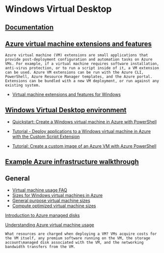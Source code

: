 # Windows Virtual Desktop

## [Documentation](https://docs.microsoft.com/en-us/azure/virtual-machines/windows/)

## [Azure virtual machine extensions and features](https://docs.microsoft.com/en-us/azure/virtual-machines/extensions/overview)

`Azure virtual machine (VM) extensions are small applications that provide post-deployment configuration and automation tasks on Azure VMs. For example, if a virtual machine requires software installation, anti-virus protection, or to run a script inside of it, a VM extension can be used. Azure VM extensions can be run with the Azure CLI, PowerShell, Azure Resource Manager templates, and the Azure portal. Extensions can be bundled with a new VM deployment, or run against any existing system.`

* [Virtual machine extensions and features for Windows](https://docs.microsoft.com/en-us/azure/virtual-machines/extensions/features-windows?toc=%2Fazure%2Fvirtual-machines%2Fwindows%2Ftoc.json)

## [Windows Virtual Desktop environment](https://docs.microsoft.com/en-us/azure/virtual-desktop/environment-setup)


* [Quickstart: Create a Windows virtual machine in Azure with PowerShell](https://docs.microsoft.com/en-us/azure/virtual-machines/windows/quick-create-powershell)

* [Tutorial - Deploy applications to a Windows virtual machine in Azure with the Custom Script Extension](https://docs.microsoft.com/en-us/azure/virtual-machines/windows/tutorial-automate-vm-deployment)

* [Tutorial: Create a custom image of an Azure VM with Azure PowerShell](https://docs.microsoft.com/en-us/azure/virtual-machines/windows/tutorial-custom-images)



## [Example Azure infrastructure walkthrough](https://docs.microsoft.com/en-us/azure/virtual-machines/windows/infrastructure-example)


## General
* [Virtual machine usage FAQ](https://docs.microsoft.com/en-us/azure/virtual-machines/windows/vm-usage#virtual-machine-usage-faq)
* [Sizes for Windows virtual machines in Azure](https://docs.microsoft.com/en-us/azure/virtual-machines/windows/sizes)
* [General purpose virtual machine sizes](https://docs.microsoft.com/en-us/azure/virtual-machines/windows/sizes-general)
* [Compute optimized virtual machine sizes](https://docs.microsoft.com/en-us/azure/virtual-machines/windows/sizes-compute)

[Introduction to Azure managed disks](https://docs.microsoft.com/en-us/azure/virtual-machines/windows/managed-disks-overview)

[Understanding Azure virtual machine usage](https://docs.microsoft.com/en-us/azure/virtual-machines/windows/vm-usage)

`What resources are charged when deploying a VM?
VMs acquire costs for the VM itself, any premium software running on the VM, the storage account\managed disk associated with the VM, and the networking bandwidth transfers from the VM.`